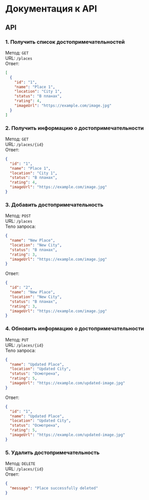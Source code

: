# Документация к API

## API

### 1. Получить список достопримечательностей  
Метод: `GET`  
URL: `/places`  
Ответ:  
```json
[
  {
    "id": "1",
    "name": "Place 1",
    "location": "City 1",
    "status": "В планах",
    "rating": 4,
    "imageUrl": "https://example.com/image.jpg"
  }
]
```

### 2. Получить информацию о достопримечательности  
Метод: `GET`  
URL: `/places/{id}`  
Ответ:  
```json
{
  "id": "1",
  "name": "Place 1",
  "location": "City 1",
  "status": "В планах",
  "rating": 4,
  "imageUrl": "https://example.com/image.jpg"
}
```

### 3. Добавить достопримечательность  
Метод: `POST`  
URL: `/places`  
Тело запроса:  
```json
{
  "name": "New Place",
  "location": "New City",
  "status": "В планах",
  "rating": 3,
  "imageUrl": "https://example.com/image.jpg"
}
```
Ответ:  
```json
{
  "id": "2",
  "name": "New Place",
  "location": "New City",
  "status": "В планах",
  "rating": 3,
  "imageUrl": "https://example.com/image.jpg"
}
```

### 4. Обновить информацию о достопримечательности  
Метод: `PUT`  
URL: `/places/{id}`  
Тело запроса:  
```json
{
  "name": "Updated Place",
  "location": "Updated City",
  "status": "Осмотрена",
  "rating": 5,
  "imageUrl": "https://example.com/updated-image.jpg"
}
```
Ответ:  
```json
{
  "id": "1",
  "name": "Updated Place",
  "location": "Updated City",
  "status": "Осмотрена",
  "rating": 5,
  "imageUrl": "https://example.com/updated-image.jpg"
}
```

### 5. Удалить достопримечательность  
Метод: `DELETE`  
URL: `/places/{id}`  
Ответ:  
```json
{
  "message": "Place successfully deleted"
}
```